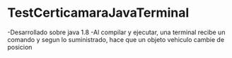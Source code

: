 # TestCerticamaraJavaTerminal

-Desarrollado sobre java 1.8
-Al compilar y ejecutar, una terminal recibe un comando y segun lo suministrado, hace que un objeto vehiculo cambie de posicion


